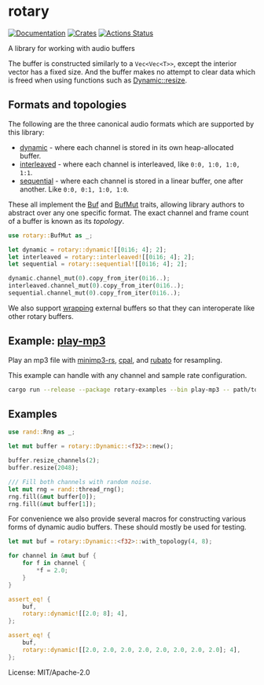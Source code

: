 # rotary

[![Documentation](https://docs.rs/rotary/badge.svg)](https://docs.rs/rotary)
[![Crates](https://img.shields.io/crates/v/rotary.svg)](https://crates.io/crates/rotary)
[![Actions Status](https://github.com/udoprog/rotary/workflows/Rust/badge.svg)](https://github.com/udoprog/rotary/actions)

A library for working with audio buffers

The buffer is constructed similarly to a `Vec<Vec<T>>`, except the interior
vector has a fixed size. And the buffer makes no attempt to clear data which
is freed when using functions such as [Dynamic::resize].

## Formats and topologies

The following are the three canonical audio formats which are supported by
this library:
* [dynamic][Dynamic] - where each channel is stored in its own
  heap-allocated buffer.
* [interleaved][Interleaved] - where each channel is interleaved, like
  `0:0, 1:0, 1:0, 1:1`.
* [sequential][Sequential] - where each channel is stored in a linear
  buffer, one after another. Like `0:0, 0:1, 1:0, 1:0`.

These all implement the [Buf] and [BufMut] traits, allowing library authors
to abstract over any one specific format. The exact channel and frame count
of a buffer is known as its *topology*.

```rust
use rotary::BufMut as _;

let dynamic = rotary::dynamic![[0i16; 4]; 2];
let interleaved = rotary::interleaved![[0i16; 4]; 2];
let sequential = rotary::sequential![[0i16; 4]; 2];

dynamic.channel_mut(0).copy_from_iter(0i16..);
interleaved.channel_mut(0).copy_from_iter(0i16..);
sequential.channel_mut(0).copy_from_iter(0i16..);
```

We also support [wrapping][wrap] external buffers so that they can
interoperate like other rotary buffers.

## Example: [play-mp3]

Play an mp3 file with [minimp3-rs], [cpal], and [rubato] for resampling.

This example can handle with any channel and sample rate configuration.

```bash
cargo run --release --package rotary-examples --bin play-mp3 -- path/to/file.mp3
```

## Examples

```rust
use rand::Rng as _;

let mut buffer = rotary::Dynamic::<f32>::new();

buffer.resize_channels(2);
buffer.resize(2048);

/// Fill both channels with random noise.
let mut rng = rand::thread_rng();
rng.fill(&mut buffer[0]);
rng.fill(&mut buffer[1]);
```

For convenience we also provide several macros for constructing various
forms of dynamic audio buffers. These should mostly be used for testing.

```rust
let mut buf = rotary::Dynamic::<f32>::with_topology(4, 8);

for channel in &mut buf {
    for f in channel {
        *f = 2.0;
    }
}

assert_eq! {
    buf,
    rotary::dynamic![[2.0; 8]; 4],
};

assert_eq! {
    buf,
    rotary::dynamic![[2.0, 2.0, 2.0, 2.0, 2.0, 2.0, 2.0, 2.0]; 4],
};
```

[play-mp3]: https://github.com/udoprog/rotary/tree/main/examples/src/bin/play-mp3.rs
[minimp3-rs]: https://github.com/germangb/minimp3-rs
[cpal]: https://github.com/RustAudio/cpal
[rubato]: https://github.com/HEnquist/rubato
[Dynamic::resize]: https://docs.rs/rotary/0/rotary/dynamic/struct.Dynamic.html#method.resize
[BitSet<u128>]: https://docs.rs/rotary/0/rotary/bit_set/struct.BitSet.html
[dynamic!]: https://docs.rs/rotary/0/rotary/macros/macro.dynamic.html
[Dynamic]: https://docs.rs/rotary/0/rotary/dynamic/struct.Dynamic.html
[Interleaved]: https://docs.rs/rotary/0/rotary/interleaved/struct.Interleaved.html
[Sequential]: https://docs.rs/rotary/0/rotary/sequential/struct.Sequential.html
[wrap]: https://docs.rs/rotary/0/rotary/wrap/index.html
[Buf]: https://docs.rs/rotaryc-re/0/rotary/trait.Buf.html
[BufMut]: https://docs.rs/rotaryc-re/0/rotary/trait.BufMut.html

License: MIT/Apache-2.0
